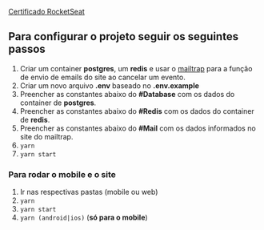 [Certificado RocketSeat](https://xesque.rocketseat.dev/certificates/3c95614b-e05b-4348-b477-5bfcd532caf9.pdf)

## Para configurar o projeto seguir os seguintes passos

1. Criar um container **postgres**, um **redis** e usar o [mailtrap](https://mailtrap.io/) para a função de envio de emails do site ao cancelar um evento.
2. Criar um novo arquivo **.env** baseado no **.env.example**
3. Preencher as constantes abaixo do **#Database** com os dados do container de **postgres**.
4. Preencher as constantes abaixo do **#Redis** com os dados do container de **redis**.
5. Preencher as constantes abaixo do **#Mail** com os dados informados no site do mailtrap.
6. `yarn`
7. `yarn start`

### Para rodar o mobile e o site
1. Ir nas respectivas pastas (mobile ou web)
2. `yarn`
3. `yarn start`
4. `yarn (android|ios)` (**só para o mobile**)
